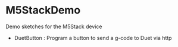 # M5StackDemo
Demo sketches for the M5Stack device

- DuetButton       : Program a button to send a g-code to Duet via http

